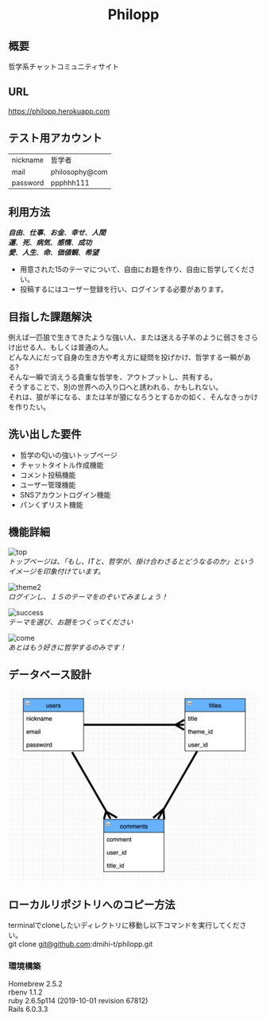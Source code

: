 <h1 align="center">
Philopp
</h1>

## 概要

哲学系チャットコミュニティサイト

## URL
https://philopp.herokuapp.com

## テスト用アカウント

|               |                |
| ------------- | -------------- |
| nickname      | 哲学者          |
| mail          | philosophy@com |
| password      | ppphhh111      |

## 利用方法

_**自由**_、_**仕事**_、_**お金**_、_**幸せ**_、_**人間**_<br>
_**運**_、_**死**_、_**病気**_、_**感情**_、_**成功**_<br>
_**愛**_、_**人生**_、_**命**_、_**価値観**_、_**希望**_<br>
- 用意された15のテーマについて、自由にお題を作り、自由に哲学してください。
- 投稿するにはユーザー登録を行い、ログインする必要があります。


## 目指した課題解決

例えば一匹狼で生きてきたような強い人、または迷える子羊のように弱さをさらけ出せる人、もしくは普通の人。<br>
どんな人にだって自身の生き方や考え方に疑問を投げかけ、哲学する一瞬がある?<br>
そんな一瞬で消えうる貴重な哲学を、アウトプットし、共有する。<br>
そうすることで、別の世界への入り口へと誘われる、かもしれない。<br>
それは、狼が羊になる、または羊が狼になろうとするかの如く、そんなきっかけを作りたい。<br>

## 洗い出した要件

- 哲学の匂いの強いトップページ
- チャットタイトル作成機能
- コメント投稿機能
- ユーザー管理機能
- SNSアカウントログイン機能
- パンくずリスト機能

## 機能詳細

![top](https://user-images.githubusercontent.com/69739323/95457958-85474f00-09ac-11eb-9f94-dcd064a65625.gif)  
_トップページは、「もし、ITと、哲学が、掛け合わさるとどうなるのか」というイメージを印象付けています。_  
  
![theme2](https://user-images.githubusercontent.com/69739323/95460188-980f5300-09af-11eb-9adb-635c9cd65666.gif)  
_ログインし、１５のテーマをのぞいてみましょう！_  
  
![success](https://user-images.githubusercontent.com/69739323/95461796-9e9eca00-09b1-11eb-88a2-e8d919d618ac.gif)  
_テーマを選び、お題をつくってください_  
  
![come](https://user-images.githubusercontent.com/69739323/95463516-cabb4a80-09b3-11eb-8c14-6fb9356da53e.gif)  
_あとはもう好きに哲学するのみです！_  
  
  
## データベース設計

<img src="app/assets/images/er.png" width="600">

## ローカルリポジトリへのコピー方法

terminalでcloneしたいディレクトリに移動し以下コマンドを実行してください。  
git clone git@github.com:dmihi-t/philopp.git

### 環境構築
Homebrew 2.5.2  
rbenv 1.1.2  
ruby 2.6.5p114 (2019-10-01 revision 67812)  
Rails 6.0.3.3  
